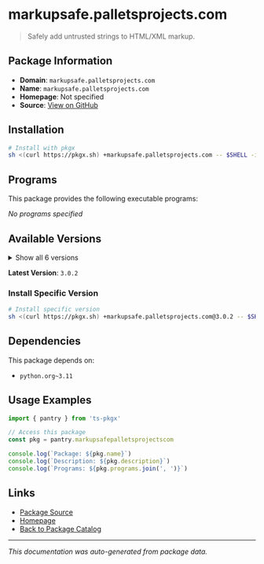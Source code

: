 # markupsafe.palletsprojects.com

> Safely add untrusted strings to HTML/XML markup.

## Package Information

- **Domain**: `markupsafe.palletsprojects.com`
- **Name**: `markupsafe.palletsprojects.com`
- **Homepage**: Not specified
- **Source**: [View on GitHub](https://github.com/pkgxdev/pantry/tree/main/projects/markupsafe.palletsprojects.com/package.yml)

## Installation

```bash
# Install with pkgx
sh <(curl https://pkgx.sh) +markupsafe.palletsprojects.com -- $SHELL -i
```

## Programs

This package provides the following executable programs:

*No programs specified*

## Available Versions

<details>
<summary>Show all 6 versions</summary>

- `3.0.2`, `3.0.1`, `3.0.0`, `2.1.5`, `2.1.4`
- `2.1.3`

</details>

**Latest Version**: `3.0.2`

### Install Specific Version

```bash
# Install specific version
sh <(curl https://pkgx.sh) +markupsafe.palletsprojects.com@3.0.2 -- $SHELL -i
```

## Dependencies

This package depends on:

- `python.org~3.11`

## Usage Examples

```typescript
import { pantry } from 'ts-pkgx'

// Access this package
const pkg = pantry.markupsafepalletsprojectscom

console.log(`Package: ${pkg.name}`)
console.log(`Description: ${pkg.description}`)
console.log(`Programs: ${pkg.programs.join(', ')}`)
```

## Links

- [Package Source](https://github.com/pkgxdev/pantry/tree/main/projects/markupsafe.palletsprojects.com/package.yml)
- [Homepage](#)
- [Back to Package Catalog](../package-catalog.md)

---

*This documentation was auto-generated from package data.*
